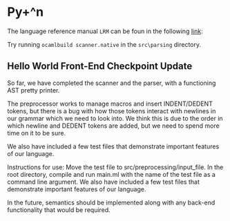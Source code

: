 # Py+^n

The language reference manual `LRM` can be foun in the following [link](https://docs.google.com/document/d/19qIKJs5IrcalFDOtZ086bfdhxixGeDrwkZcURITzKRQ/edit?usp=sharing):

Try running `ocamlbuild scanner.native` in the `src\parsing` directory.

## Hello World Front-End Checkpoint Update

So far, we have completed the scanner and the parser, with a functioning AST pretty printer.

The preprocessor works to manage macros and insert INDENT/DEDENT tokens, but there is a bug with 
how those tokens interact with newlines in our grammar which we need to look into. We think this is
due to the order in which newline and DEDENT tokens are added, but we need to spend more time on it to
be sure.

We also have included a few test files that demonstrate important features of our language.

Instructions for use: Move the test file to src/preprocessing/input_file. In the root directory, compile
and run main.ml with the name of the test file as a command line argument.
We also have included a few test files that demonstrate important features of our language.

In the future, semantics should be implemented along with any back-end functionality that would be required.
